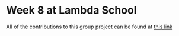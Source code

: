 # Week 8 at Lambda School

All of the contributions to this group project can be found at [this link](https://github.com/Build-Week-Water-My-Plants/front-end)
